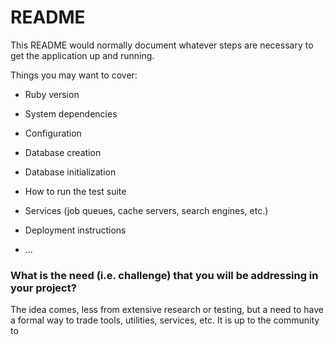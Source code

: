 # README

This README would normally document whatever steps are necessary to get the
application up and running.

Things you may want to cover:

* Ruby version

* System dependencies

* Configuration

* Database creation

* Database initialization

* How to run the test suite

* Services (job queues, cache servers, search engines, etc.)

* Deployment instructions

* ...

### What is the need (i.e. challenge) that you will be addressing in your project?
The idea comes, less from extensive research or testing, but a need to have a formal way to trade tools, utilities, services, etc. It is up to the community to